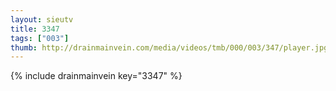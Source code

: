 ```yaml
--- 
layout: sieutv
title: 3347
tags: ["003"]
thumb: http://drainmainvein.com/media/videos/tmb/000/003/347/player.jpg
---
```

{% include drainmainvein key="3347" %} 
